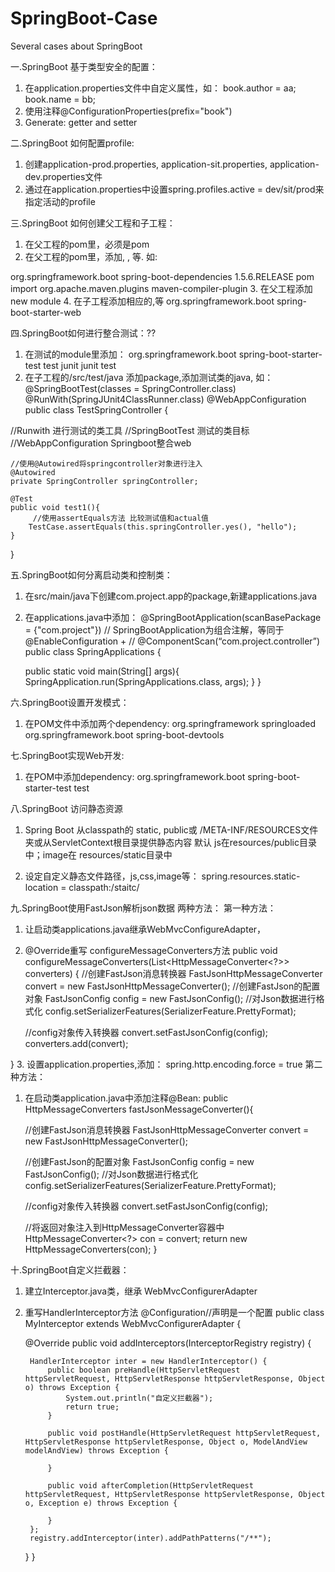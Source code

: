 # SpringBoot-Case
Several cases about SpringBoot

一.SpringBoot 基于类型安全的配置：
1. 在application.properties文件中自定义属性，如：
book.author = aa;
book.name = bb;
2. 使用注释@ConfigurationProperties(prefix="book")
3. Generate: getter and setter

二.SpringBoot 如何配置profile:
1. 创建application-prod.properties, application-sit.properties, application-dev.properties文件
2. 通过在application.properties中设置spring.profiles.active = dev/sit/prod来指定活动的profile

三.SpringBoot 如何创建父工程和子工程：
1. 在父工程的pom里，<package>必须是pom
2. 在父工程的pom里，添加<dependency Management>, <depenedencies>, <dependency>等.
  如:
  <dependencyManagement>
    <dependencies>
        <dependency>
        <groupId>org.springframework.boot</groupId>
        <artifactId>spring-boot-dependencies</artifactId>
        <version>1.5.6.RELEASE</version>
            <type>pom</type>
            <scope>import</scope>
        </dependency>
    </dependencies>
   </dependencyManagement>
  
   <!-- 父工程添加后，子工程将直接使用<build>中的plugin -->
   <build>
    <plugins>
        <plugin>
            <groupId>org.apache.maven.plugins</groupId>
            <artifactId>maven-compiler-plugin</artifactId>
        </plugin>
    </plugins>
   </build>
  3. 在父工程添加new module
  4. 在子工程添加相应的<dependencies>,<dependency>等
   <dependencies>
    <dependency>
        <groupId>org.springframework.boot</groupId>
        <artifactId>spring-boot-starter-web</artifactId>
    </dependency>
   </dependencies>
  
四.SpringBoot如何进行整合测试：??
1. 在测试的module里添加：
   <dependency>
    <groupId>org.springframework.boot</groupId>
    <artifactId>spring-boot-starter-test</artifactId>
    <scope>test</scope>
   </dependency>
   <dependency>
    <groupId>junit</groupId>
    <artifactId>junit</artifactId>
    <scope>test</scope>
   </dependency>
2. 在子工程的/src/test/java 添加package,添加测试类的java,
如：
@SpringBootTest(classes = SpringController.class)
@RunWith(SpringJUnit4ClassRunner.class)
@WebAppConfiguration
public class TestSpringController {

  //Runwith 进行测试的类工具
    //SpringBootTest 测试的类目标
    //WebAppConfiguration Springboot整合web

    //使用@Autowired将springcontroller对象进行注入
    @Autowired
    private SpringController springController;

    @Test
    public void test1(){
         //使用assertEquals方法 比较测试值和actual值
        TestCase.assertEquals(this.springController.yes(), "hello");
    }
}
  
五.SpringBoot如何分离启动类和控制类：
1. 在src/main/java下创建com.project.app的package,新建applications.java
2. 在applications.java中添加：
@SpringBootApplication(scanBasePackage = {"com.project"})
// SpringBootApplication为组合注解，等同于@EnableConfiguration + 
// @ComponentScan(“com.project.controller”)
public class SpringApplications {

    public static void main(String[] args){
        SpringApplication.run(SpringApplications.class, args);
    }
}

六.SpringBoot设置开发模式：
1. 在POM文件中添加两个dependency:
   <dependency>
    <groupId>org.springframework</groupId>
    <artifactId>springloaded</artifactId>
    </dependency>
   <dependency>
    <groupId>org.springframework.boot</groupId>
    <artifactId>spring-boot-devtools</artifactId>
   </dependency>

七.SpringBoot实现Web开发:
1. 在POM中添加dependency:
   <dependency>
    <groupId>org.springframework.boot</groupId>
    <artifactId>spring-boot-starter-test</artifactId>
    <scope>test</scope>
   </dependency>

八.SpringBoot 访问静态资源
1. Spring Boot 从classpath的 static, public或 /META-INF/RESOURCES文件夹或从ServletContext根目录提供静态内容
默认 js在resources/public目录中；image在 resources/static目录中

2. 设定自定义静态文件路径，js,css,image等：
spring.resources.static-location = classpath:/staitc/

九.SpringBoot使用FastJson解析json数据
两种方法：
第一种方法：
1. 让启动类applications.java继承WebMvcConfigureAdapter，
2. @Override重写  configureMessageConverters方法
public void configureMessageConverters(List<HttpMessageConverter<?>>
converters) {
   //创建FastJson消息转换器
     FastJsonHttpMessageConverter convert = new   FastJsonHttpMessageConverter();
    //创建FastJson的配置对象
    FastJsonConfig config = new FastJsonConfig();
    //对Json数据进行格式化
    config.setSerializerFeatures(SerializerFeature.PrettyFormat);

   //config对象传入转换器
   convert.setFastJsonConfig(config);
   converters.add(convert);

}
3. 设置application.properties,添加：
spring.http.encoding.force = true
第二种方法：
1. 在启动类application.java中添加注释@Bean:
public HttpMessageConverters fastJsonMessageConverter(){

    //创建FastJson消息转换器
    FastJsonHttpMessageConverter convert = new   FastJsonHttpMessageConverter();

    //创建FastJson的配置对象
    FastJsonConfig config = new FastJsonConfig();
    //对Json数据进行格式化
    config.setSerializerFeatures(SerializerFeature.PrettyFormat);

    //config对象传入转换器
    convert.setFastJsonConfig(config);

    //将返回对象注入到HttpMessageConverter容器中
    HttpMessageConverter<?> con = convert;
    return new HttpMessageConverters(con);
}

十.SpringBoot自定义拦截器：
1. 建立Interceptor.java类，继承 WebMvcConfigurerAdapter
2. 重写HandlerInterceptor方法
@Configuration//声明是一个配置
public class MyInterceptor extends WebMvcConfigurerAdapter {

    @Override
    public void addInterceptors(InterceptorRegistry registry) {

        HandlerInterceptor inter = new HandlerInterceptor() {
            public boolean preHandle(HttpServletRequest httpServletRequest, HttpServletResponse httpServletResponse, Object o) throws Exception {
                System.out.println("自定义拦截器");
                return true;
            }

            public void postHandle(HttpServletRequest httpServletRequest, HttpServletResponse httpServletResponse, Object o, ModelAndView modelAndView) throws Exception {

            }

            public void afterCompletion(HttpServletRequest httpServletRequest, HttpServletResponse httpServletResponse, Object o, Exception e) throws Exception {

            }
        };
        registry.addInterceptor(inter).addPathPatterns("/**");
    }
}
  
  
  
  
  
  
  
  
  
  
  
  
  

